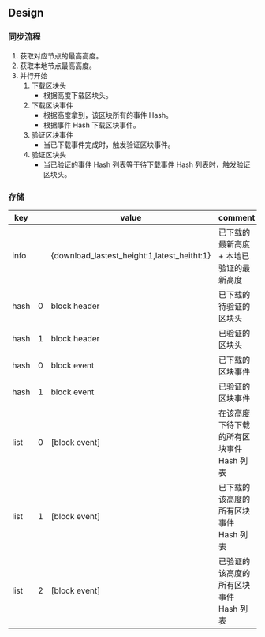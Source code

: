 ## Design

### 同步流程

1. 获取对应节点的最高高度。
2. 获取本地节点最高高度。
3. 并行开始
    1. 下载区块头
        + 根据高度下载区块头。
    2. 下载区块事件
        + 根据高度拿到，该区块所有的事件 Hash。
        + 根据事件 Hash 下载区块事件。
    3. 验证区块事件
        + 当已下载事件完成时，触发验证区块事件。
    4. 验证区块头
        + 当已验证的事件 Hash 列表等于待下载事件 Hash 列表时，触发验证区块头。

### 存储

| key  |     | value                                       | comment                                  |
| ---- | --- | ------------------------------------------- | ---------------------------------------- |
| info |     | {download_lastest_height:1,latest_heitht:1} | 已下载的最新高度 + 本地已验证的最新高度  |
| hash | 0   | block header                                | 已下载的待验证的区块头                   |
| hash | 1   | block header                                | 已验证的区块头                           |
| hash | 0   | block event                                 | 已下载的区块事件                         |
| hash | 1   | block event                                 | 已验证的区块事件                         |
| list | 0   | [block event]                               | 在该高度下待下载的所有区块事件 Hash 列表 |
| list | 1   | [block event]                               | 已下载的该高度的所有区块事件 Hash 列表   |
| list | 2   | [block event]                               | 已验证的该高度的所有区块事件 Hash 列表   |
